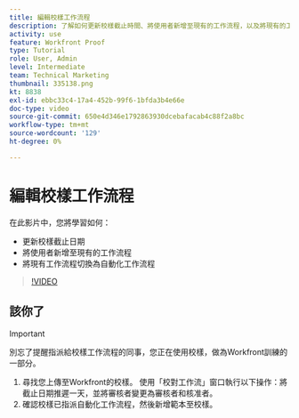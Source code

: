 ```yaml
---
title: 編輯校樣工作流程
description: 了解如何更新校樣截止時間、將使用者新增至現有的工作流程，以及將現有的工作流程切換至中的自動化工作流程 [!DNL  Workfront].
activity: use
feature: Workfront Proof
type: Tutorial
role: User, Admin
level: Intermediate
team: Technical Marketing
thumbnail: 335138.png
kt: 8838
exl-id: ebbc33c4-17a4-452b-99f6-1bfda3b4e66e
doc-type: video
source-git-commit: 650e4d346e1792863930dcebafacab4c88f2a8bc
workflow-type: tm+mt
source-wordcount: '129'
ht-degree: 0%

---
```


# 編輯校樣工作流程

在此影片中，您將學習如何：

* 更新校樣截止日期
* 將使用者新增至現有的工作流程
* 將現有工作流程切換為自動化工作流程

>[!VIDEO](https://video.tv.adobe.com/v/335138/?quality=12&learn=on)

## 該你了

>[!IMPORTANT]
>
>別忘了提醒指派給校樣工作流程的同事，您正在使用校樣，做為Workfront訓練的一部分。

1. 尋找您上傳至Workfront的校樣。 使用「校對工作流」窗口執行以下操作：將截止日期推遲一天，並將審核者變更為審核者和核准者。
1. 確認校樣已指派自動化工作流程，然後新增範本至校樣。



<!--
## Learn more
* Add stages and users to an automated workflow on a proof
* Convert a basic workflow to an automated workflow on a proof
* Create or edit an automated workflow for an existing proof
* Edit proof stages and reviewers
-->
